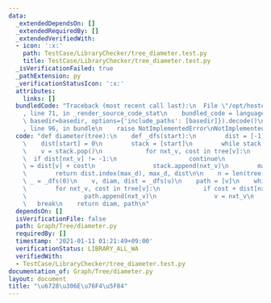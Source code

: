 ```yaml
---
data:
  _extendedDependsOn: []
  _extendedRequiredBy: []
  _extendedVerifiedWith:
  - icon: ':x:'
    path: TestCase/LibraryChecker/tree_diameter.test.py
    title: TestCase/LibraryChecker/tree_diameter.test.py
  _isVerificationFailed: true
  _pathExtension: py
  _verificationStatusIcon: ':x:'
  attributes:
    links: []
  bundledCode: "Traceback (most recent call last):\n  File \"/opt/hostedtoolcache/Python/3.9.1/x64/lib/python3.9/site-packages/onlinejudge_verify/documentation/build.py\"\
    , line 71, in _render_source_code_stat\n    bundled_code = language.bundle(stat.path,\
    \ basedir=basedir, options={'include_paths': [basedir]}).decode()\n  File \"/opt/hostedtoolcache/Python/3.9.1/x64/lib/python3.9/site-packages/onlinejudge_verify/languages/python.py\"\
    , line 96, in bundle\n    raise NotImplementedError\nNotImplementedError\n"
  code: "def diameter(tree):\n    def _dfs(start):\n        dist = [-1] * n\n    \
    \    dist[start] = 0\n        stack = [start]\n        while stack:\n        \
    \    v = stack.pop()\n            for nxt_v, cost in tree[v]:\n              \
    \  if dist[nxt_v] != -1:\n                    continue\n                dist[nxt_v]\
    \ = dist[v] + cost\n                stack.append(nxt_v)\n        max_d = max(dist)\n\
    \        return dist.index(max_d), max_d, dist\n\n    n = len(tree)\n    u, _,\
    \ _ = _dfs(0)\n    v, diam, dist = _dfs(u)\n    path = [v]\n    while v != u:\n\
    \        for nxt_v, cost in tree[v]:\n            if cost + dist[nxt_v] == dist[v]:\n\
    \                path.append(nxt_v)\n                v = nxt_v\n             \
    \   break\n    return diam, path\n"
  dependsOn: []
  isVerificationFile: false
  path: Graph/Tree/diameter.py
  requiredBy: []
  timestamp: '2021-01-11 01:21:49+09:00'
  verificationStatus: LIBRARY_ALL_WA
  verifiedWith:
  - TestCase/LibraryChecker/tree_diameter.test.py
documentation_of: Graph/Tree/diameter.py
layout: document
title: "\u6728\u306E\u76F4\u5F84"
---
```

